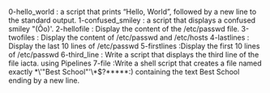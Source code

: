 0-hello_world :  a script that prints “Hello, World”, followed by a new line to the standard output.
1-confused_smiley : a script that displays a confused smiley "(Ôo)'.
2-hellofile : Display the content of the /etc/passwd file.
3-twofiles : Display the content of /etc/passwd and /etc/hosts
4-lastlines : Display the last 10 lines of /etc/passwd
5-firstlines :Display the first 10 lines of /etc/passwd
6-third_line : Write a script that displays the third line of the file iacta. using Pipelines
7-file :Write a shell script that creates a file named exactly \*\\'"Best School"\'\\*$\?\*\*\*\*\*:) containing the text Best School ending by a new line.
